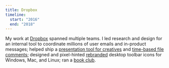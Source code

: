 ```yaml
---
title: Dropbox
timeline:
  start: "2016"
  end: "2018"
---
```


My work at [Dropbox](https://www.dropbox.com) spanned multiple teams. I led research and design for an internal tool to coordinate millions of user emails and in-product messages; helped ship a [presentation tool for creatives](https://blog.dropbox.com/topics/product/new-plan-dropbox-professional) and [time-based file comments](https://blog.dropbox.com/topics/product-tips/time-based-commenting-audio-video); designed and pixel-hinted [rebranded](https://blog.dropbox.com/topics/company/-dropbox-unveils-colorful-new-look-and-global-brand-campaign-foc) desktop toolbar icons for Windows, Mac, and Linux; ran a [book club](https://dribbble.com/shots/3288748-Dropbox-Design-Book-Club).
